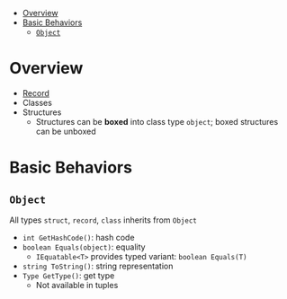 - [Overview](#overview)
- [Basic Behaviors](#basic-behaviors)
  - [`Object`](#object)

# Overview

- [Record](Record.md)
- Classes
- Structures
  - Structures can be **boxed** into class type `object`; boxed structures can
    be unboxed

# Basic Behaviors

## `Object`

All types `struct`, `record`, `class` inherits from `Object`

- `int GetHashCode()`: hash code
- `boolean Equals(object)`: equality
  - `IEquatable<T>` provides typed variant: `boolean Equals(T)`
- `string ToString()`: string representation
- `Type GetType()`: get type
  - Not available in tuples
